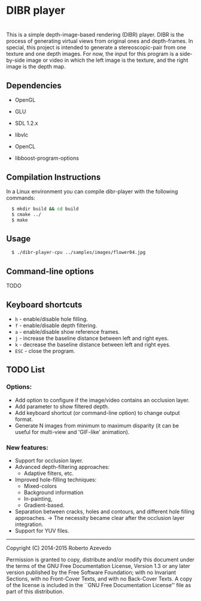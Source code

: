 # DIBR player
#
This is a simple depth-image-based rendering (DIBR) player. DIBR is the process
of generating virtual views from original ones and depth-frames. In special,
this project is intended to generate a stereoscopic-pair from one texture and
one depth images. For now, the input for this program is a side-by-side image
or video in which the left image is the texture, and the right image is the
depth map.

## Dependencies

  * OpenGL
  * GLU 
  * SDL 1.2.x
  * libvlc

  * OpenCL
  * libboost-program-options

## Compilation Instructions

In a Linux environment you can compile dibr-player with the following commands:

```bash
  $ mkdir build && cd build
  $ cmake ../
  $ make
```

## Usage

```bash
  $ ./dibr-player-cpu ../samples/images/flower04.jpg
```

## Command-line options

  TODO

## Keyboard shortcuts
  - `h`   - enable/disable hole filling.
  - `f`   - enable/disable depth filtering.
  - `a`   - enable/disable show reference frames.
  - `j`   - increase the baseline distance between left and right eyes.
  - `k`   - decrease the baseline distance between left and right eyes.
  - `ESC` - close the program.

## TODO List

### Options:

  * Add option to configure if the image/video contains an occlusion layer.
  * Add parameter to show filtered depth.
  * Add keyboard shortcut (or command-line option) to change output format.
  * Generate N images from minimum to maximum disparity (it can be useful for 
    multi-view and 'GIF-like' animation).

### New features:

  * Support for occlusion layer.
  * Advanced depth-filtering approaches:
    - Adaptive filters, etc.
  * Improved hole-filling techniques:
    - Mixed-colors
    - Background information
    - In-painting,
    - Gradient-based.
  * Separation between cracks, holes and contours, and different hole filling
    approaches. -> The necessity became clear after the occlusion layer
    integration.
  * Support for YUV files.


----
Copyright (C) 2014-2015 Roberto Azevedo

Permission is granted to copy, distribute and/or modify this document under
the terms of the GNU Free Documentation License, Version 1.3 or any later
version published by the Free Software Foundation; with no Invariant
Sections, with no Front-Cover Texts, and with no Back-Cover Texts. A copy
of the license is included in the ``GNU Free Documentation License'' file as
part of this distribution.

